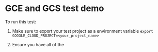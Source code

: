# GCE and GCS test demo

To run this test:
1) Make sure to export your test project as a environment variable
 `export GOOGLE_CLOUD_PROJECT=<your_project_name>`   

2) Ensure you have all of the 